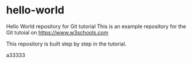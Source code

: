 # hello-world
Hello World repository for Git tutorial
This is an example repository for the Git tutoial on https://www.w3schools.com

This repository is built step by step in the tutorial.



a33333